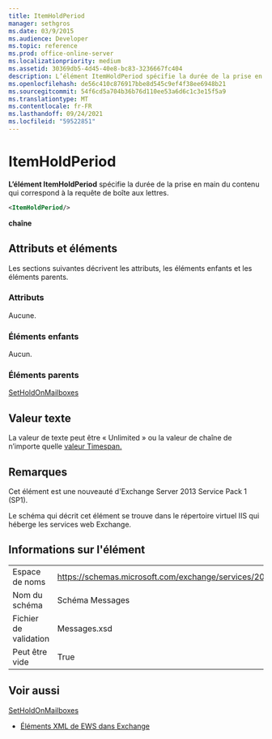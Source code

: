 ```yaml
---
title: ItemHoldPeriod
manager: sethgros
ms.date: 03/9/2015
ms.audience: Developer
ms.topic: reference
ms.prod: office-online-server
ms.localizationpriority: medium
ms.assetid: 30369db5-4d45-40e8-bc83-3236667fc404
description: L’élément ItemHoldPeriod spécifie la durée de la prise en main du contenu qui correspond à la requête de boîte aux lettres.
ms.openlocfilehash: de56c410c876917bbe8d545c9ef4f38ee6948b21
ms.sourcegitcommit: 54f6cd5a704b36b76d110ee53a6d6c1c3e15f5a9
ms.translationtype: MT
ms.contentlocale: fr-FR
ms.lasthandoff: 09/24/2021
ms.locfileid: "59522851"
---
```

# <a name="itemholdperiod"></a>ItemHoldPeriod

**L’élément ItemHoldPeriod** spécifie la durée de la prise en main du contenu qui correspond à la requête de boîte aux lettres. 
  
```XML
<ItemHoldPeriod/>
```

 **chaîne**
## <a name="attributes-and-elements"></a>Attributs et éléments

Les sections suivantes décrivent les attributs, les éléments enfants et les éléments parents.
  
### <a name="attributes"></a>Attributs

Aucune.
  
### <a name="child-elements"></a>Éléments enfants

Aucun.
  
### <a name="parent-elements"></a>Éléments parents

[SetHoldOnMailboxes](setholdonmailboxes.md)
  
## <a name="text-value"></a>Valeur texte

La valeur de texte peut être « Unlimited » ou la valeur de chaîne de n’importe quelle [valeur Timespan.](https://msdn.microsoft.com/library/1ecy8h51%28v=vs.110%29.aspx) 
  
## <a name="remarks"></a>Remarques

Cet élément est une nouveauté d'Exchange Server 2013 Service Pack 1 (SP1).
  
Le schéma qui décrit cet élément se trouve dans le répertoire virtuel IIS qui héberge les services web Exchange.
  
## <a name="element-information"></a>Informations sur l'élément

|||
|:-----|:-----|
|Espace de noms  <br/> |https://schemas.microsoft.com/exchange/services/2006/messages  <br/> |
|Nom du schéma  <br/> |Schéma Messages  <br/> |
|Fichier de validation  <br/> |Messages.xsd  <br/> |
|Peut être vide  <br/> |True  <br/> |
   
## <a name="see-also"></a>Voir aussi



[SetHoldOnMailboxes](setholdonmailboxes.md)


- [Éléments XML de EWS dans Exchange](ews-xml-elements-in-exchange.md)

